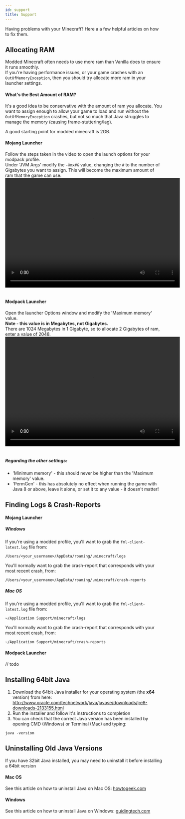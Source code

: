 ```yaml
---
id: support
title: Support
---
```


Having problems with your Minecraft? Here a a few helpful articles on how to fix them.

## Allocating RAM
Modded Minecraft often needs to use more ram than Vanilla does to ensure it runs smoothly.  
If you're having performance issues, or your game crashes with an `OutOfMemoryException`, then you should try allocate more ram in your launcher settings.

#### What's the Best Amount of RAM?
It's a good idea to be conservative with the amount of ram you allocate. You want to assign enough to allow your game to load and run without the `OutOfMemoryException` crashes, but not so much that Java struggles to manage the memory (causing frame-stuttering/lag).

A good starting point for modded minecraft is 2GB.

#### Mojang Launcher
Follow the steps taken in the video to open the launch options for your modpack profile.  
Under 'JVM Args' modify the `-Xmx#G` value, changing the `#` to the number of Gigabytes you want to assign.
This will become the maximum amount of ram that the game can use.
<video src="../../resources/mojang-jvm-args.mp4" width="560" height="350" controls preload></video>&nbsp;

#### Modpack Launcher
Open the launcher Options window and modify the 'Maximum memory' value.  
**Note - this value is in Megabytes, not Gigabytes.**  
There are 1024 Megabytes in 1 Gigabyte, so to allocate 2 Gigabytes of ram, enter a value of 2048.
<video src="../../resources/launcher-jvm-args.mp4" width="560" height="350" controls preload></video>&nbsp;

##### Regarding the other settings:
- 'Minimum memory' - this should never be higher than the 'Maximum memory' value.
- 'PermGen' - this has absolutely no effect when running the game with Java 8 or above, leave it alone, or set it to any value - it doesn't matter!

## Finding Logs & Crash-Reports

#### Mojang Launcher
##### Windows
If you're using a modded profile, you'll want to grab the `fml-client-latest.log` file from:
```
/Users/<your_username>/AppData/roaming/.minecraft/logs
```
You'll normally want to grab the crash-report that corresponds with your most recent crash, from:
 ```
 /Users/<your_username>/AppData/roaming/.minecraft/crash-reports
 ```
##### Mac OS
If you're using a modded profile, you'll want to grab the `fml-client-latest.log` file from:
```
~/Application Support/minecraft/logs
```
You'll normally want to grab the crash-report that corresponds with your most recent crash, from:
```
~/Application Support/minecraft/crash-reports
```

#### Modpack Launcher
// todo

## Installing 64bit Java
1. Download the 64bit Java installer for your operating system (the **x64** version) from here:
http://www.oracle.com/technetwork/java/javase/downloads/jre8-downloads-2133155.html
2. Run the installer and follow it's instructions to completion
3. You can check that the correct Java version has been installed by opening CMD (Windows) or Terminal (Mac) and typing:
```
java -version
```

## Uninstalling Old Java Versions
If you have 32bit Java installed, you may need to uninstall it before installing a 64bit version

#### Mac OS
See this article on how to uninstall Java on Mac OS: [howtogeek.com](https://www.howtogeek.com/230145/how-to-uninstall-java-on-mac-os-x/)

#### Windows
See this article on how to uninstall Java on Windows: [guidingtech.com](http://www.guidingtech.com/20274/completely-remove-uninstall-java-windows-pc/)
